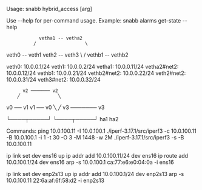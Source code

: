Usage:
  snabb hybrid_access [arg]

Use --help for per-command usage.
Example:
    snabb alarms get-state --help


                vetha1 -- vetha2
              /                  \
veth0 -- veth1                    veth2 -- veth3
              \                  /
                vethb1 -- vethb2

veth0:        10.0.0.1/24
veth1:        10.0.0.2/24
vetha1:       10.0.0.11/24
vetha2#net2:  10.0.0.12/24
vethb1:       10.0.0.21/24
vethb2#net2:  10.0.0.22/24
veth2#net2:   10.0.0.31/24
veth3#net2:   10.0.0.32/24

          v2 ─────── v2
        ╱              ╲
v0 ── v1                v1 ── v0
        ╲              ╱
          v3 ─────── v3

└────┬─────┘         └────┬─────┘
    ha1                  ha2


Commands:
ping 10.0.100.11 -I 10.0.100.1
./iperf-3.17.1/src/iperf3 -c 10.0.100.11 -B 10.0.100.1 -i 1 -t 30 -O 3 -M 1448 -w 2M
./iperf-3.17.1/src/iperf3 -s -B 10.0.100.11

ip link set dev ens16 up
ip addr add 10.0.100.11/24 dev ens16
ip route add 10.0.100.1/24 dev ens16
arp -s 10.0.100.1 ca:77:e6:e0:04:0a -i ens16

ip link set dev enp2s13 up
ip addr add 10.0.100.1/24 dev enp2s13
arp -s 10.0.100.11 22:6a:af:6f:58:d2 -i enp2s13